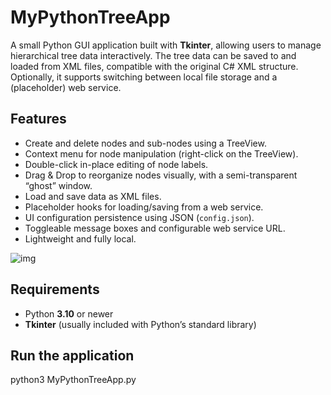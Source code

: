 # MyPythonTreeApp

A small Python GUI application built with **Tkinter**, allowing users to manage hierarchical tree data interactively. The tree data can be saved to and loaded from XML files, compatible with the original C# XML structure. Optionally, it supports switching between local file storage and a (placeholder) web service.

## Features

- Create and delete nodes and sub-nodes using a TreeView.
- Context menu for node manipulation (right-click on the TreeView).
- Double-click in-place editing of node labels.
- Drag & Drop to reorganize nodes visually, with a semi-transparent “ghost” window.
- Load and save data as XML files.
- Placeholder hooks for loading/saving from a web service.
- UI configuration persistence using JSON (`config.json`).
- Toggleable message boxes and configurable web service URL.
- Lightweight and fully local.

![img](https://github.com/uhwgmxorg/MyPythonTreeApp/blob/master/Doc/199_1.png)

## Requirements

- Python **3.10** or newer  
- **Tkinter** (usually included with Python’s standard library)

## Run the application

python3 MyPythonTreeApp.py

